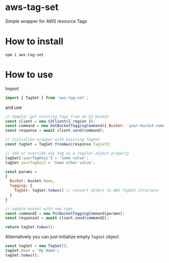 # aws-tag-set
Simple wrapper for AWS resource Tags

# How to install 
```
npm i aws-tag-set
```

# How to use
Import
```JavaScript
import { TagSet } from 'aws-tag-set';
```
and use
```JavaScript
// Sample: get existing tags from an S3 bucket 
const client = new S3Client({ region });
const command = new GetBucketTaggingCommand({ Bucket: 'your-bucket-name' });
const response = await client.send(command);

// initialize wrapper with existing TagSet 
const tagSet = TagSet.fromAws(response.TagSet);

// add or override any tag as a regular object property
tagSet['yourTagKey1'] = 'Some value';
tagSet.yourTagKey2 = 'Some other value';

const params =
{
  Bucket: bucket.Name,
  Tagging: {
    TagSet: tagSet.toAws() // convert object to AWS TagSet structure
  }
}

// update bucket with new tags
const command2 = new PutBucketTaggingCommand(params);
const response2 = await client.send(command2);

return tagSet.toAws();
```
Alternatively you can just initialize empty `TagSet` object
```JavaScript
const tagSet = new TagSet();
tagSet.Name = 'My Name';
tagSet.toAws();
```